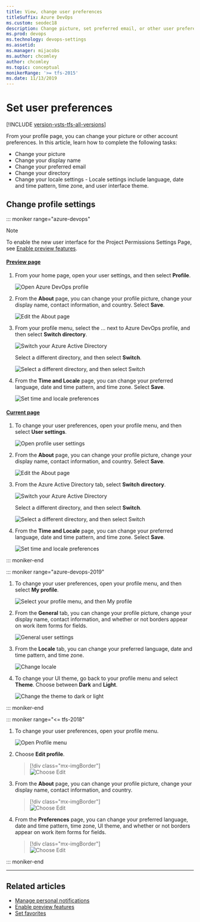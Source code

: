 ```yaml
---
title: View, change user preferences 
titleSuffix: Azure DevOps
ms.custom: seodec18
description: Change picture, set preferred email, or other user preferences from your profile defined for Azure DevOps 
ms.prod: devops
ms.technology: devops-settings
ms.assetid: 
ms.manager: mijacobs
ms.author: chcomley
author: chcomley
ms.topic: conceptual
monikerRange: '>= tfs-2015'
ms.date: 11/13/2019
---
```


# Set user preferences

[!INCLUDE [version-vsts-tfs-all-versions](../../_shared/version-vsts-tfs-all-versions.md)]

From your profile page, you can change your picture or other account preferences. In this article, learn how to complete the following tasks:

- Change your picture
- Change your display name
- Change your preferred email
- Change your directory
- Change your locale settings - Locale settings include language, date and time pattern, time zone, and user interface theme.

## Change profile settings  

::: moniker range="azure-devops"

> [!NOTE]   
> To enable the new user interface for the Project Permissions Settings Page, see [Enable preview features](../../project/navigation/preview-features.md).

#### [Preview page](#tab/preview-page) 

1. From your home page, open your user settings, and then select **Profile**.

   ![Open Azure DevOps profile](_img/open-profile-user-settings-preview.png)

2. From the **About** page, you can change your profile picture, change your display name, contact information, and country. Select **Save**.

   ![Edit the About page](_img/edit-about-page-preview.png)

3. From your profile menu, select the ... next to Azure DevOps profile, and then select **Switch directory**. 

   ![Switch your Azure Active Directory](_img/switch-directory-azure-ad.png)

   Select a different directory, and then select **Switch**.

   ![Select a different directory, and then select Switch](_img/select-directory-and-switch.png)

4. From the **Time and Locale** page, you can change your preferred language, date and time pattern, and time zone. Select **Save**.

   ![Set time and locale preferences](_img/set-time-and-locale-user-preferences-preview.png)


#### [Current page](#tab/current-page) 

1. To change your user preferences, open your profile menu, and then select **User settings**.

   ![Open profile user settings](_img/open-profile-user-settings.png)

2. From the **About** page, you can change your profile picture, change your display name, contact information, and country. Select **Save**.

   ![Edit the About page](_img/edit-about-page.png)

3. From the Azure Active Directory tab, select **Switch directory**. 

   ![Switch your Azure Active Directory](../accounts/_img/change-azure-ad-connection.md/select-switch-directory.png)

   Select a different directory, and then select **Switch**.

   ![Select a different directory, and then select Switch](_img/select-directory-and-switch.png)

4. From the **Time and Locale** page, you can change your preferred language, date and time pattern, and time zone. Select **Save**.

   ![Set time and locale preferences](_img/set-time-and-locale-user-preferences.png)

::: moniker-end

::: moniker range="azure-devops-2019"  

1. To change your user preferences, open your profile menu, and then select **My profile**.

   ![Select your profile menu, and then My profile](_img/select-profile-my-profile-2019.png) 

2. From the **General** tab, you can change your profile picture, change your display name, contact information, and whether or not borders appear on work item forms for fields.

	![General user settings](_img/general-user-settings-2019.png)

3. From the **Locale** tab, you can change your preferred language, date and time pattern, and time zone. 

   ![Change locale](_img/locale-user-settings-2019.png)

4. To change your UI theme, go back to your profile menu and select **Theme**. Choose between **Dark** and **Light**.

   ![Change the theme to dark or light](_img/change-theme-2019.png)

::: moniker-end

::: moniker range="<= tfs-2018" 

1. To change your user preferences, open your profile menu.

	![Open Profile menu](../../_shared/_img/settings/open-profile-tfs-2017.png)

2. Choose **Edit profile**. 

	> [!div class="mx-imgBorder"]  
	> ![Choose Edit ](../../_shared/_img/settings/profile-jamal-h.png)

3. From the **About** page, you can change your profile picture, change your display name, contact information, and country. 

	> [!div class="mx-imgBorder"]  
	> ![Choose Edit ](../../_shared/_img/settings/edit-profile-about-dialog.png)

4. From the **Preferences** page, you can change your preferred language, date and time pattern, time zone, UI theme, and whether or not borders appear on work item forms for fields.

	> [!div class="mx-imgBorder"]  
	> ![Choose Edit ](../../_shared/_img/settings/edit-profile-preferences-dialog.png)

::: moniker-end

* * *

## Related articles

- [Manage personal notifications](../../notifications/howto-manage-personal-notifications.md)
- [Enable preview features](../../project/navigation/preview-features.md)
- [Set favorites](../../notifications/howto-manage-personal-notifications.md)


<!--- 
<table width="80%">
<tbody valign="top">
<tr>
<th width="35%">Area</th>
<th width="65%">Task</th>
</tr>
<tr>
<td>Security</td>
<td>
<ul>
<li><a href="../../accounts/use-personal-access-tokens-to-authenticate.md" data-raw-source="[Personal access tokens](../../accounts/use-personal-access-tokens-to-authenticate.md)">Personal access tokens</a></li>
<li><a href="../../repos/git/auth-overview.md#alternate-credentials" data-raw-source="[Alternate authentication credentials](../../repos/git/auth-overview.md#alternate-credentials)">Alternate authentication credentials</a></li>
<li><a href="../../integrate/get-started/authentication/oauth.md" data-raw-source="[OAuth authorizations](../../integrate/get-started/authentication/oauth.md)">OAuth authorizations</a></li>
<li><a href="../../repos/git/use-ssh-keys-to-authenticate.md" data-raw-source="[SSH public keys](../../repos/git/use-ssh-keys-to-authenticate.md)">SSH public keys</a></li>
 <li><a href="manage-authorizations.md" data-raw-source="[Manage authorizations](manage-authorizations.md)">Manage authorizations</a></li>
</ul>
</td>
</tr>
<tr>
<td>Other</td>
<td>
<ul>
<li><a href="../../notifications/howto-manage-personal-notifications.md" data-raw-source="[Manage personal notifications](../../notifications/howto-manage-personal-notifications.md)">Manage personal notifications</a></li>
<li><a href="../../integrate/concepts/rate-limits.md" data-raw-source="[Usage](../../integrate/concepts/rate-limits.md)">Usage</a></li>
<li><a href="../../project/navigation/preview-features.md" data-raw-source="[Enable preview features](../../project/navigation/preview-features.md)">Enable preview features</a></li>
<li><a href="../../project/navigation/set-favorites.md" data-raw-source="[Set favorites](../../notifications/howto-manage-personal-notifications.md)">Set favorites</a></li> 
</ul>
</td>
</tr>
</tbody>
</table>
--> 



